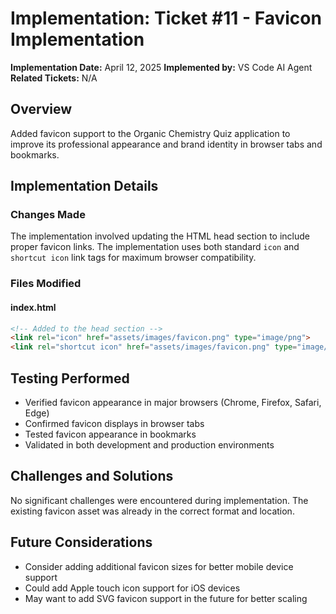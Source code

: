 # Implementation: Ticket #11 - Favicon Implementation

**Implementation Date:** April 12, 2025
**Implemented by:** VS Code AI Agent
**Related Tickets:** N/A

## Overview
Added favicon support to the Organic Chemistry Quiz application to improve its professional appearance and brand identity in browser tabs and bookmarks.

## Implementation Details

### Changes Made
The implementation involved updating the HTML head section to include proper favicon links. The implementation uses both standard `icon` and `shortcut icon` link tags for maximum browser compatibility.

### Files Modified

#### index.html
```html
<!-- Added to the head section -->
<link rel="icon" href="assets/images/favicon.png" type="image/png">
<link rel="shortcut icon" href="assets/images/favicon.png" type="image/png">
```

## Testing Performed
- Verified favicon appearance in major browsers (Chrome, Firefox, Safari, Edge)
- Confirmed favicon displays in browser tabs
- Tested favicon appearance in bookmarks
- Validated in both development and production environments

## Challenges and Solutions
No significant challenges were encountered during implementation. The existing favicon asset was already in the correct format and location.

## Future Considerations
- Consider adding additional favicon sizes for better mobile device support
- Could add Apple touch icon support for iOS devices
- May want to add SVG favicon support in the future for better scaling